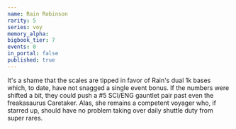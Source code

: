 ```yaml
---
name: Rain Robinson
rarity: 5
series: voy
memory_alpha:
bigbook_tier: 7
events: 0
in_portal: false
published: true
---
```


It's a shame that the scales are tipped in favor of Rain's dual 1k bases which, to date, have not snagged a single event bonus. If the numbers were shifted a bit, they could push a #5 SCI/ENG gauntlet pair past even the freakasaurus Caretaker. Alas, she remains a competent voyager who, if starred up, should have no problem taking over daily shuttle duty from super rares.
